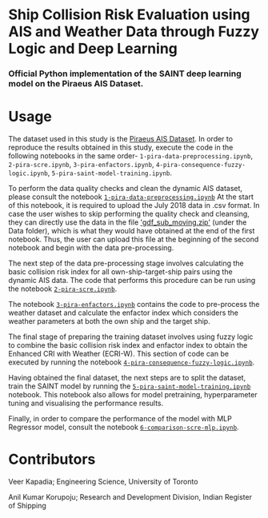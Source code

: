 # Ship Collision Risk Evaluation using AIS and Weather Data through Fuzzy Logic and Deep Learning

### Official Python implementation of the SAINT deep learning model on the Piraeus AIS Dataset.

# Usage
The dataset used in this study is the [Piraeus AIS Dataset](https://zenodo.org/records/6323416). In order to reproduce the results obtained in this study, execute the code in the following notebooks in the same order- ```1-pira-data-preprocessing.ipynb```, ```2-pira-scre.ipynb```, ```3-pira-enfactors.ipynb```, ```4-pira-consequence-fuzzy-logic.ipynb```, ```5-pira-saint-model-training.ipynb```.


To perform the data quality checks and clean the dynamic AIS dataset, please consult the notebook [`1-pira-data-preprocessing.ipynb`](./1-pira-data-preprocessing.ipynb) At the start of this notebook, it is required to upload the July 2018 data in .csv format. In case the user wishes to skip performing the quality check and cleansing, they can directly use the data in the file ['gdf_sub_moving.zip'](./Data/gdf_sub_moving.zip) (under the Data folder), which is what they would have obtained at the end of the first notebook. Thus, the user can upload this file at the beginning of the second notebook and begin with the data pre-processing.

The next step of the data pre-processing stage involves calculating the basic collision risk index for all own-ship-target-ship pairs using the dynamic AIS data. The code that performs this procedure can be run using the notebook [`2-pira-scre.ipynb`](./2-pira-scre.ipynb). 

The notebook [`3-pira-enfactors.ipynb`](./3-pira-enfactors.ipynb) contains the code to pre-process the weather dataset and calculate the enfactor index which considers the weather parameters at both the own ship and the target ship.

The final stage of preparing the training dataset involves using fuzzy logic to combine the basic collision risk index and enfactor index to obtain the Enhanced CRI with Weather (ECRI-W). This section of code can be executed by running the notebook [`4-pira-consequence-fuzzy-logic.ipynb`](./4-pira-consequence-fuzzy-logic.ipynb).

Having obtained the final dataset, the next steps are to split the dataset, train the SAINT model by running the [`5-pira-saint-model-training.ipynb`](./5-pira-saint-model-training.ipynb) notebook. This notebook also allows for model pretraining, hyperparameter tuning and visualising the performance results.

Finally, in order to compare the performance of the model with MLP Regressor model, consult the notebook [`6-comparison-scre-mlp.ipynb`](./6-comparison-scre-mlp.ipynb).

# Contributors
Veer Kapadia; Engineering Science, University of Toronto

Anil Kumar Korupoju; Research and Development Division, Indian Register of Shipping
